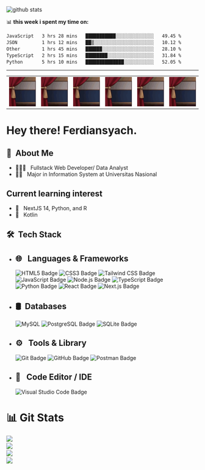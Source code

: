 <picture decoding="async" loading="lazy">
  <source media="(prefers-color-scheme: light)" srcset="https://pixel-profile.vercel.app/api/github-stats?username=ferdiansyach&theme=road_trip&include_all_commits=true">
  <source media="(prefers-color-scheme: dark)" srcset="https://pixel-profile.vercel.app/api/github-stats?username=ferdiansyach&screen_effect=true&theme=road_trip&include_all_commits=true">
  <img alt="github stats" src="https://pixel-profile.vercel.app/api/github-stats?username=ferdiansyach&theme=road_trip&include_all_commits=true">
</picture>

📊 **this week i spent my time on:**
<!--START_SECTION:waka-->

```txt
JavaScript   3 hrs 28 mins   ███████████░░░░░░░░░░░░░░   49.45 %
JSON         1 hrs 12 mins   ██▒░░░░░░░░░░░░░░░░░░░░░░   10.12 %
Other        1 hrs 45 mins   ██████░░░░░░░░░░░░░░░░░░░   28.10 %
TypeScript   2 hrs 15 mins   ████████░░░░░░░░░░░░░░░░░   31.84 %
Python       5 hrs 10 mins   ██████████████░░░░░░░░░░░   52.05 %
```
----------------------------------------------------------------------------------------------------------
| |  |  |  |  |  |
|----------|----------|----------|----------|----------|----------|
![](https://github.com/ferdiansyach/ferdiansyach/blob/main/tenor1.webp) | ![](https://github.com/ferdiansyach/ferdiansyach/blob/main/tenor1.webp) | ![](https://github.com/ferdiansyach/ferdiansyach/blob/main/tenor1.webp) | ![](https://github.com/ferdiansyach/ferdiansyach/blob/main/tenor1.webp) | ![](https://github.com/ferdiansyach/ferdiansyach/blob/main/tenor1.webp) | ![](https://github.com/ferdiansyach/ferdiansyach/blob/main/tenor1.webp)


<h1> Hey there! Ferdiansyach.</h1>

<h2>👦 &nbsp;About Me </h2>

- 👨🏻‍💻 &nbsp; Fullstack Web Developer/ Data Analyst
- 🧑‍🏫 &nbsp; Major in Information System at Universitas Nasional

<h2>Current learning interest</h2>

- 🤖 &nbsp; NextJS 14, Python, and R
- 🤔 &nbsp; Kotlin

<h2> 🛠 &nbsp;Tech Stack</h2>

- ## 🌐 &nbsp; Languages & Frameworks
  ![HTML5 Badge](https://img.shields.io/badge/HTML5-E34F26?logo=html5&logoColor=fff&style=flat)
  ![CSS3 Badge](https://img.shields.io/badge/CSS3-1572B6?logo=css3&logoColor=fff&style=flat)
  ![Tailwind CSS Badge](https://img.shields.io/badge/Tailwind%20CSS-06B6D4?logo=tailwindcss&logoColor=fff&style=flat)
  ![JavaScript Badge](https://img.shields.io/badge/JavaScript-F7DF1E?logo=javascript&logoColor=000&style=flat)
  ![Node.js Badge](https://img.shields.io/badge/Node.js-393?logo=nodedotjs&logoColor=fff&style=flat)
  ![TypeScript Badge](https://img.shields.io/badge/TypeScript-3178C6?logo=typescript&logoColor=fff&style=flat)
  ![Python Badge](https://img.shields.io/badge/Python-3776AB?logo=python&logoColor=fff&style=flat)
  ![React Badge](https://img.shields.io/badge/React-61DAFB?logo=react&logoColor=000&style=flat)
  ![Next.js Badge](https://img.shields.io/badge/Next.js-000?logo=nextdotjs&logoColor=fff&style=flat)
- ## 🛢 &nbsp;Databases
  ![MySQL](https://img.shields.io/badge/-MySQL-333333?style=flat&logo=mysql)
  ![PostgreSQL Badge](https://img.shields.io/badge/PostgreSQL-4169E1?logo=postgresql&logoColor=fff&style=flat)
  ![SQLite Badge](https://img.shields.io/badge/SQLite-003B57?logo=sqlite&logoColor=fff&style=flat)
- ## ⚙️ &nbsp; Tools & Library
  ![Git Badge](https://img.shields.io/badge/Git-F05032?logo=git&logoColor=fff&style=flat)
  ![GitHub Badge](https://img.shields.io/badge/GitHub-181717?logo=github&logoColor=fff&style=flat)
  ![Postman Badge](https://img.shields.io/badge/Postman-FF6C37?logo=postman&logoColor=fff&style=flat)
- ## 🔧 &nbsp; Code Editor / IDE
  ![Visual Studio Code Badge](https://img.shields.io/badge/Visual%20Studio%20Code-007ACC?logo=visualstudiocode&logoColor=fff&style=flat)

# 📊 Git Stats

<a href="https://github.com/ferdiansyach">
  <img width="400" src="https://github-readme-stats.vercel.app/api?username=ferdiansyach&theme=tokyonight&show_icons=true&hide_border=true&count_private=true"/>
  <br/>
  <img width="400" src="https://github-readme-streak-stats.herokuapp.com/?user=ferdiansyach&theme=tokyonight&hide_border=true"/>
  <br/>
  <img width="400" src="https://github-readme-stats.vercel.app/api/top-langs/?username=ferdiansyach&theme=tokyonight&show_icons=true&hide_border=true&layout=compact" />
  <br/>
  <img width="400" src="https://github-profile-trophy.vercel.app/?username=ferdiansyach&theme=tokyonight&no-frame=true&column=3&row=2" /> 
</a>
